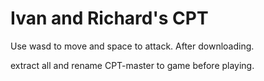 # Ivan and Richard's CPT
Use wasd to move and space to attack. After downloading.







extract all and rename CPT-master to game before playing.
